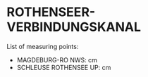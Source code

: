 # ROTHENSEER-VERBINDUNGSKANAL

List of measuring points:

* MAGDEBURG-RO NWS: <Value topic="rivers/pegel-online/RVK/MAGDEBURG-RO NWS/measurementValue"/> cm
* SCHLEUSE ROTHENSEE UP: <Value topic="rivers/pegel-online/RVK/SCHLEUSE ROTHENSEE UP/measurementValue"/> cm
